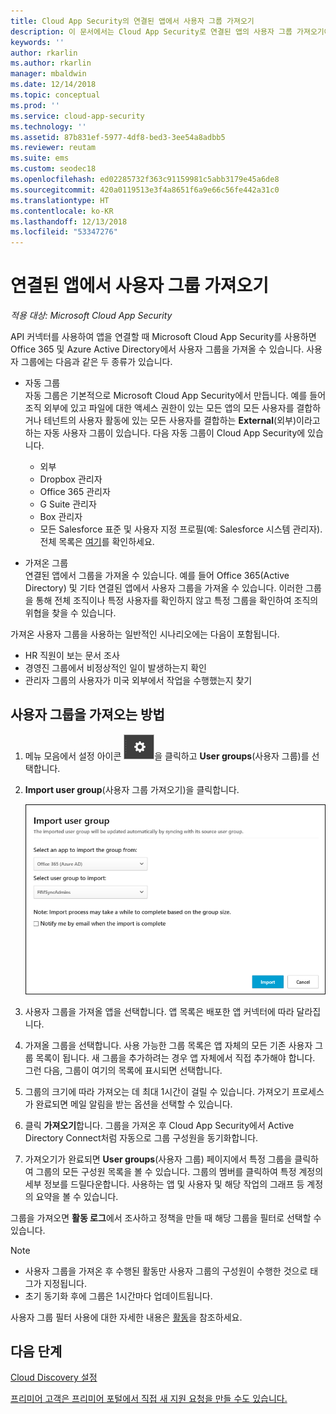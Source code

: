 ```yaml
---
title: Cloud App Security의 연결된 앱에서 사용자 그룹 가져오기
description: 이 문서에서는 Cloud App Security로 연결된 앱의 사용자 그룹 가져오기에 대한 지침을 제공합니다.
keywords: ''
author: rkarlin
ms.author: rkarlin
manager: mbaldwin
ms.date: 12/14/2018
ms.topic: conceptual
ms.prod: ''
ms.service: cloud-app-security
ms.technology: ''
ms.assetid: 87b831ef-5977-4df8-bed3-3ee54a8adbb5
ms.reviewer: reutam
ms.suite: ems
ms.custom: seodec18
ms.openlocfilehash: ed02285732f363c91159981c5abb3179e45a6de8
ms.sourcegitcommit: 420a0119513e3f4a8651f6a9e66c56fe442a31c0
ms.translationtype: HT
ms.contentlocale: ko-KR
ms.lasthandoff: 12/13/2018
ms.locfileid: "53347276"
---
```

# <a name="importing-user-groups-from-connected-apps"></a>연결된 앱에서 사용자 그룹 가져오기

*적용 대상: Microsoft Cloud App Security*

API 커넥터를 사용하여 앱을 연결할 때 Microsoft Cloud App Security를 사용하면 Office 365 및 Azure Active Directory에서 사용자 그룹을 가져올 수 있습니다.
사용자 그룹에는 다음과 같은 두 종류가 있습니다. 
- 자동 그룹 </br>자동 그룹은 기본적으로 Microsoft Cloud App Security에서 만듭니다. 예를 들어 조직 외부에 있고 파일에 대한 액세스 권한이 있는 모든 앱의 모든 사용자를 결합하거나 테넌트의 사용자 활동에 있는 모든 사용자를 결합하는 **External**(외부)이라고 하는 자동 사용자 그룹이 있습니다.
 다음 자동 그룹이 Cloud App Security에 있습니다.
  - 외부
  - Dropbox 관리자
  - Office 365 관리자
  - G Suite 관리자
  - Box 관리자
  - 모든 Salesforce 표준 및 사용자 지정 프로필(예: Salesforce 시스템 관리자). 전체 목록은 [여기](https://help.salesforce.com/articleView?id=standard_profiles.htm&language=en&type=0)를 확인하세요.

- 가져온 그룹</br>연결된 앱에서 그룹을 가져올 수 있습니다. 예를 들어 Office 365(Active Directory) 및 기타 연결된 앱에서 사용자 그룹을 가져올 수 있습니다. 이러한 그룹을 통해 전체 조직이나 특정 사용자를 확인하지 않고 특정 그룹을 확인하여 조직의 위협을 찾을 수 있습니다. 

가져온 사용자 그룹을 사용하는 일반적인 시나리오에는 다음이 포함됩니다.
   - HR 직원이 보는 문서 조사
   - 경영진 그룹에서 비정상적인 일이 발생하는지 확인
   - 관리자 그룹의 사용자가 미국 외부에서 작업을 수행했는지 찾기 

## <a name="how-to-import-user-groups"></a>사용자 그룹을 가져오는 방법

1. 메뉴 모음에서 설정 아이콘 ![설정 아이콘](./media/settings-icon.png "설정 아이콘")을 클릭하고 **User groups**(사용자 그룹)를 선택합니다.
2. **Import user group**(사용자 그룹 가져오기)을 클릭합니다.

   ![사용자 그룹 가져오기](./media/user-groups-add.png)

3. 사용자 그룹을 가져올 앱을 선택합니다. 앱 목록은 배포한 앱 커넥터에 따라 달라집니다.
4. 가져올 그룹을 선택합니다. 사용 가능한 그룹 목록은 앱 자체의 모든 기존 사용자 그룹 목록이 됩니다. 새 그룹을 추가하려는 경우 앱 자체에서 직접 추가해야 합니다. 그런 다음, 그룹이 여기의 목록에 표시되면 선택합니다.
5. 그룹의 크기에 따라 가져오는 데 최대 1시간이 걸릴 수 있습니다. 가져오기 프로세스가 완료되면 메일 알림을 받는 옵션을 선택할 수 있습니다.
6. 클릭 **가져오기**합니다. 그룹을 가져온 후 Cloud App Security에서 Active Directory Connect처럼 자동으로 그룹 구성원을 동기화합니다.
7. 가져오기가 완료되면 **User groups**(사용자 그룹) 페이지에서 특정 그룹을 클릭하여 그룹의 모든 구성원 목록을 볼 수 있습니다. 그룹의 멤버를 클릭하여 특정 계정의 세부 정보를 드릴다운합니다. 사용하는 앱 및 사용자 및 해당 작업의 그래프 등 계정의 요약을 볼 수 있습니다.

그룹을 가져오면 **활동 로그**에서 조사하고 정책을 만들 때 해당 그룹을 필터로 선택할 수 있습니다. 

> [!NOTE]
> - 사용자 그룹을 가져온 후 수행된 활동만 사용자 그룹의 구성원이 수행한 것으로 태그가 지정됩니다.
> - 초기 동기화 후에 그룹은 1시간마다 업데이트됩니다.

사용자 그룹 필터 사용에 대한 자세한 내용은 [활동](activity-filters.md)을 참조하세요.


## <a name="next-steps"></a>다음 단계
 
[Cloud Discovery 설정](set-up-cloud-discovery.md)   

[프리미어 고객은 프리미어 포털에서 직접 새 지원 요청을 만들 수도 있습니다.](https://premier.microsoft.com/)  
  
  